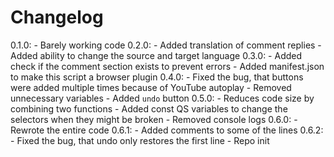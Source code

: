 # Changelog

0.1.0:
	- Barely working code
0.2.0:
	- Added translation of comment replies
	- Added ability to change the source and target language
0.3.0:
	- Added check if the comment section exists to prevent errors
	- Added manifest.json to make this script a browser plugin
0.4.0:
	- Fixed the bug, that buttons were added multiple times because of YouTube autoplay
	- Removed unnecessary variables
	- Added `undo` button
0.5.0:
	- Reduces code size by combining two functions
	- Added const QS variables to change the selectors when they might be broken
	- Removed console logs
0.6.0:
	- Rewrote the entire code
0.6.1:
	- Added comments to some of the lines
0.6.2:
	- Fixed the bug, that undo only restores the first line
	- Repo init
